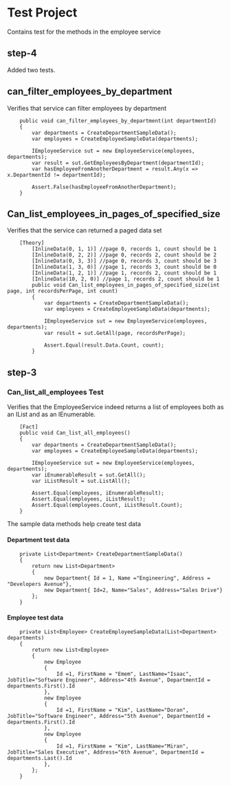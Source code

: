 ﻿# Test Project

Contains test for the methods in the employee service

## step-4
Added two tests.

## can_filter_employees_by_department
Verifies that service can filter employees by department
```
    public void can_filter_employees_by_department(int departmentId)
    {
        var departments = CreateDepartmentSampleData();
        var employees = CreateEmployeeSampleData(departments);

        IEmployeeService sut = new EmployeeService(employees, departments);
        var result = sut.GetEmployeesByDepartment(departmentId);
        var hasEmployeeFromAnotherDepartment = result.Any(x => x.DepartmentId != departmentId);

        Assert.False(hasEmployeeFromAnotherDepartment);
    }
```

## Can_list_employees_in_pages_of_specified_size
Verifies that the service can returned a paged data set
```
    [Theory]
        [InlineData(0, 1, 1)] //page 0, records 1, count should be 1
        [InlineData(0, 2, 2)] //page 0, records 2, count should be 2
        [InlineData(0, 3, 3)] //page 0, records 3, count should be 3
        [InlineData(1, 3, 0)] //page 1, records 3, count should be 0
        [InlineData(1, 2, 1)] //page 1, records 2, count should be 1
        [InlineData(10, 2, 0)] //page 1, records 2, count should be 1
        public void Can_list_employees_in_pages_of_specified_size(int page, int recordsPerPage, int count)
        {
            var departments = CreateDepartmentSampleData();
            var employees = CreateEmployeeSampleData(departments);

            IEmployeeService sut = new EmployeeService(employees, departments);
            var result = sut.GetAll(page, recordsPerPage);

            Assert.Equal(result.Data.Count, count);
        }
```

## step-3

### Can_list_all_employees Test
Verifies that the EmployeeService indeed returns a list of employees both as an IList and as an IEnumerable.
```
    [Fact]
    public void Can_list_all_employees()
    {
        var departments = CreateDepartmentSampleData();
        var employees = CreateEmployeeSampleData(departments);

        IEmployeeService sut = new EmployeeService(employees, departments);
        var iEnumerableResult = sut.GetAll();
        var iListResult = sut.ListAll();

        Assert.Equal(employees, iEnumerableResult);
        Assert.Equal(employees, iListResult);
        Assert.Equal(employees.Count, iListResult.Count);
    }
```

The sample data methods help create test data

#### Department test data
```
    private List<Department> CreateDepartmentSampleData()
    {
        return new List<Department>
        {
            new Department{ Id = 1, Name ="Engineering", Address = "Developers Avenue"},
            new Department{ Id=2, Name="Sales", Address="Sales Drive"}
        };
    }
```

#### Employee test data
```
    private List<Employee> CreateEmployeeSampleData(List<Department> departments)
    {
        return new List<Employee>
        {
            new Employee
            {
                Id =1, FirstName = "Emem", LastName="Isaac", JobTitle="Software Engineer", Address="4th Avenue", DepartmentId = departments.First().Id
            },
            new Employee
            {
                Id =1, FirstName = "Kim", LastName="Doran", JobTitle="Software Engineer", Address="5th Avenue", DepartmentId = departments.First().Id
            },
            new Employee
            {
                Id =1, FirstName = "Kim", LastName="Miran", JobTitle="Sales Executive", Address="6th Avenue", DepartmentId = departments.Last().Id
            },
        };
    }
```
